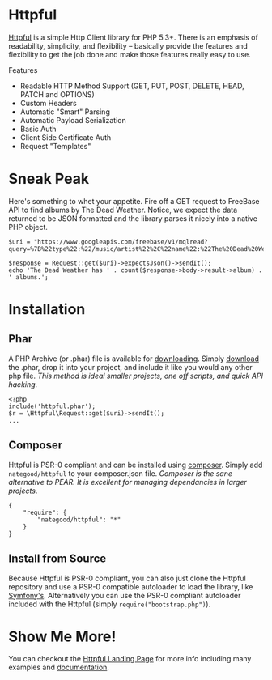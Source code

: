 # Httpful

[Httpful](http://phphttpclient.com) is a simple Http Client library for PHP 5.3+.  There is an emphasis of readability, simplicity, and flexibility – basically provide the features and flexibility to get the job done and make those features really easy to use.

Features

 - Readable HTTP Method Support (GET, PUT, POST, DELETE, HEAD, PATCH and OPTIONS)
 - Custom Headers
 - Automatic "Smart" Parsing
 - Automatic Payload Serialization
 - Basic Auth
 - Client Side Certificate Auth
 - Request "Templates"

# Sneak Peak

Here's something to whet your appetite.  Fire off a GET request to FreeBase API to find albums by The Dead Weather.  Notice, we expect the data returned to be JSON formatted and the library parses it nicely into a native PHP object.

    $uri = "https://www.googleapis.com/freebase/v1/mqlread?query=%7B%22type%22:%22/music/artist%22%2C%22name%22:%22The%20Dead%20Weather%22%2C%22album%22:%5B%5D%7D";
    
    $response = Request::get($uri)->expectsJson()->sendIt();
    echo 'The Dead Weather has ' . count($response->body->result->album) . ' albums.';

# Installation

## Phar

A PHP Archive (or .phar) file is available for [downloading](https://github.com/downloads/nategood/httpful/httpful.phar).  Simply [download](https://github.com/downloads/nategood/httpful/httpful.phar) the .phar, drop it into your project, and include it like you would any other php file.  _This method is ideal smaller projects, one off scripts, and quick API hacking_.

    <?php
    include('httpful.phar');
    $r = \Httpful\Request::get($uri)->sendIt();
    ...
    
## Composer

Httpful is PSR-0 compliant and can be installed using [composer](http://getcomposer.org/).  Simply add `nategood/httpful` to your composer.json file.  _Composer is the sane alternative to PEAR.  It is excellent for managing dependancies in larger projects_.

    {
        "require": {
            "nategood/httpful": "*"
        }
    }

## Install from Source

Because Httpful is PSR-0 compliant, you can also just clone the Httpful repository and use a PSR-0 compatible autoloader to load the library, like [Symfony's](http://symfony.com/doc/current/components/class_loader.html). Alternatively you can use the PSR-0 compliant autoloader included with the Httpful (simply `require("bootstrap.php")`).

# Show Me More!

You can checkout the [Httpful Landing Page](http://phphttpclient.com) for more info including many examples and  [documentation](http:://phphttpclient.com/docs).